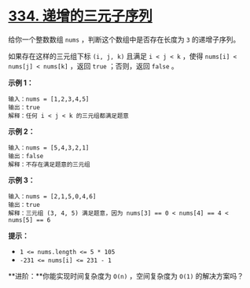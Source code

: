 # [334. 递增的三元子序列](https://leetcode-cn.com/problems/increasing-triplet-subsequence/)

给你一个整数数组 `nums` ，判断这个数组中是否存在长度为 `3` 的递增子序列。

如果存在这样的三元组下标 `(i, j, k)` 且满足 `i < j < k` ，使得 `nums[i] < nums[j] < nums[k]` ，返回 `true` ；否则，返回 `false` 。

 

**示例 1：**

```
输入：nums = [1,2,3,4,5]
输出：true
解释：任何 i < j < k 的三元组都满足题意
```

**示例 2：**

```
输入：nums = [5,4,3,2,1]
输出：false
解释：不存在满足题意的三元组
```

**示例 3：**

```
输入：nums = [2,1,5,0,4,6]
输出：true
解释：三元组 (3, 4, 5) 满足题意，因为 nums[3] == 0 < nums[4] == 4 < nums[5] == 6
```

 

**提示：**

- `1 <= nums.length <= 5 * 105`
- `-231 <= nums[i] <= 231 - 1`

 

**进阶：**你能实现时间复杂度为 `O(n)` ，空间复杂度为 `O(1)` 的解决方案吗？